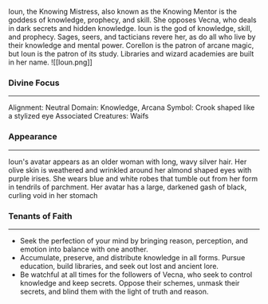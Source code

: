 Ioun, the Knowing Mistress, also known as the Knowing Mentor is the goddess of knowledge, prophecy, and skill. She opposes Vecna, who deals in dark secrets and hidden knowledge. Ioun is the god of knowledge, skill, and prophecy. Sages, seers, and tacticians revere her, as do all who live by their knowledge and mental power. Corellon is the patron of arcane magic, but Ioun is the patron of its study. Libraries and wizard academies are built in her name. 
![[Ioun.png]]
### Divine Focus
---
Alignment: Neutral
Domain: Knowledge, Arcana
Symbol: Crook shaped like a stylized eye
Associated Creatures: Waifs
### Appearance
------
Ioun's avatar appears as an older woman with long, wavy silver hair. Her olive skin is weathered and wrinkled around her almond shaped eyes with purple irises. She wears blue and white robes that tumble out from her form in tendrils of parchment. Her avatar has a large, darkened gash of black, curling void in her stomach
### Tenants of Faith
---
- Seek the perfection of your mind by bringing reason, perception, and emotion into balance with one another.
- Accumulate, preserve, and distribute knowledge in all forms. Pursue education, build libraries, and seek out lost and ancient lore.
- Be watchful at all times for the followers of Vecna, who seek to control knowledge and keep secrets. Oppose their schemes, unmask their secrets, and blind them with the light of truth and reason.
